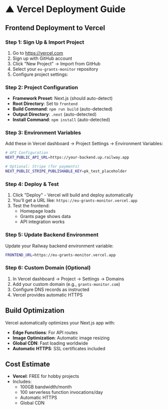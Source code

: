 # ▲ Vercel Deployment Guide

## Frontend Deployment to Vercel

### Step 1: Sign Up & Import Project
1. Go to https://vercel.com
2. Sign up with GitHub account
3. Click "New Project" → Import from GitHub
4. Select your `eu-grants-monitor` repository
5. Configure project settings:

### Step 2: Project Configuration
- **Framework Preset**: Next.js (should auto-detect)
- **Root Directory**: Set to `frontend`
- **Build Command**: `npm run build` (auto-detected)
- **Output Directory**: `.next` (auto-detected)
- **Install Command**: `npm install` (auto-detected)

### Step 3: Environment Variables
Add these in Vercel dashboard → Project Settings → Environment Variables:

```bash
# API Configuration
NEXT_PUBLIC_API_URL=https://your-backend.up.railway.app

# Optional: Stripe (for payments)
NEXT_PUBLIC_STRIPE_PUBLISHABLE_KEY=pk_test_placeholder
```

### Step 4: Deploy & Test
1. Click "Deploy" - Vercel will build and deploy automatically
2. You'll get a URL like: `https://eu-grants-monitor.vercel.app`
3. Test the frontend:
   - Homepage loads
   - Grants page shows data
   - API integration works

### Step 5: Update Backend Environment
Update your Railway backend environment variable:
```bash
FRONTEND_URL=https://eu-grants-monitor.vercel.app
```

### Step 6: Custom Domain (Optional)
1. In Vercel dashboard → Project → Settings → Domains
2. Add your custom domain (e.g., `grants-monitor.com`)
3. Configure DNS records as instructed
4. Vercel provides automatic HTTPS

## Build Optimization
Vercel automatically optimizes your Next.js app with:
- **Edge Functions**: For API routes
- **Image Optimization**: Automatic image resizing
- **Global CDN**: Fast loading worldwide
- **Automatic HTTPS**: SSL certificates included

## Cost Estimate
- **Vercel**: FREE for hobby projects
- Includes:
  - 100GB bandwidth/month
  - 100 serverless function invocations/day
  - Automatic HTTPS
  - Global CDN
